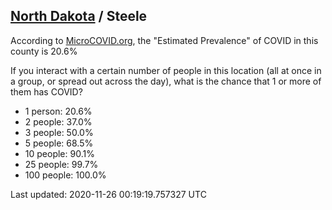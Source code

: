 
## [North Dakota](/united-states/north-dakota) / Steele

According to [MicroCOVID.org](http://microcovid.org),
the "Estimated Prevalence" of COVID in this county is 20.6%

If you interact with a certain number of people in this location
(all at once in a group, or spread out across the day), what is the chance that
1 or more of them has COVID?

- 1 person: 20.6%
- 2 people: 37.0%
- 3 people: 50.0%
- 5 people: 68.5%
- 10 people: 90.1%
- 25 people: 99.7%
- 100 people: 100.0%

Last updated: 2020-11-26 00:19:19.757327 UTC
